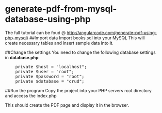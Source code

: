 # generate-pdf-from-mysql-database-using-php

The full tutorial can be foud @ http://angularcode.com/generate-pdf-using-php-mysql/
##Import data
Import books.sql into your MySQL
This will create necessary tables and insert sample data into it.

##Change the settings
You need to change the following database settings in **database.php**
<pre>
  	private $host = "localhost";
	private $user = "root";
	private $password = "root";
	private $database = "crud";
</pre>

##Run the program
Copy the project into your PHP servers root directory and access the index.php

This should create the PDF page and display it in the browser.
